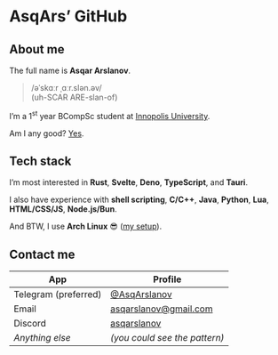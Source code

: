 # AsqArs’ GitHub

## About me

The full name is **Asqar Arslanov**.

> /əˈskɑːr ˌɑːr.slən.əv/\
> (uh-SCAR ARE-slan-of)

I’m a 1<sup>st</sup> year BCompSc student at
[Innopolis University](https://innopolis.university/en/).

Am I any good? [Yes](https://news.ycombinator.com/item?id=3067434).

## Tech stack

I’m most interested in **Rust**, **Svelte**, **Deno**, **TypeScript**, and
**Tauri**.

I also have experience with **shell scripting**, **C/C++**, **Java**,
**Python**, **Lua**, **HTML/CSS/JS**, **Node.js/Bun**.

And BTW, I use **Arch Linux** 😎
([my setup](https://github.com/asqarslanov/dotfiles)).

## Contact me

| App                  | Profile                                                     |
| -------------------- | ----------------------------------------------------------- |
| Telegram (preferred) | [\@AsqArslanov](https://t.me/AsqArslanov)                   |
| Email                | [asqarslanov@gmail.com](mailto:asqarslanov@gmail.com)       |
| Discord              | [asqarslanov](https://discord.com/users/397334384463577088) |
| _Anything else_      | _(you could see the pattern)_                               |
